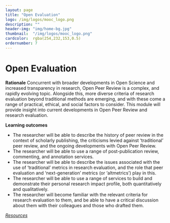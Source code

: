 ```yaml
---
layout: page
title: "Open Evaluation"
logo: /img/logos/mooc_logo.png
description: ""
header-img: "img/home-bg.jpg"
thumbnail:  "/img/logos/mooc_logo.png"
cardcolor:  rgba(254,232,153,0.5)
ordernumber: 7
---
```


# Open Evaluation
**Rationale**
Concurrent with broader developments in Open Science and increased transparency in research, Open Peer Review is a complex, and rapidly evolving topic. Alongside this, more diverse criteria of research evaluation beyond
traditional methods are emerging, and with these come a range of practical, ethical, and social factors to consider. This module will provide insight into current developments in Open Peer Review and research evaluation.

**Learning outcomes**
* The researcher will be able to describe the history of peer review in the context of scholarly publishing, the criticisms levied against ‘traditional’ peer review, and the ongoing developments with Open Peer Review.
* The researcher will be able to use a range of post-publication review, commenting, and annotation services.
* The researcher will be able to describe the issues associated with the use of ‘traditional’ metrics in research evaluation, and the role that peer evaluation and ‘next-generation’ metrics (or ‘altmetrics’) play in this.
* The researcher will be able to use a range of services to build and demonstrate their personal research impact profile, both quantitatively and qualitatively.
* The researcher will become familiar with the relevant criteria for research evaluation to them, and be able to have a critical discussion about them with their colleagues and those who drafted them.

[_Resources_](http://opensciencemooc.eu/open-science-resources/#seven)
